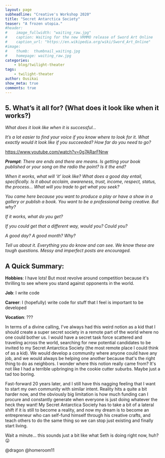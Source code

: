 ```yaml
---
layout: page
subheadline: "Creative's Workshop 2020"
title: "Secret Antarctica Society"
teaser: "A frozen utopia."
#header:
#    image_fullwidth: "waiting_raw.jpg"
#    caption: Waiting for the new VRMMO release of Sword Art Online
#    caption_url: "https://en.wikipedia.org/wiki/Sword_Art_Online"
#image:
#    thumb:  thumbnail_waiting.jpg
#    homepage: waiting_raw.jpg
categories:
    - blog/twilight-theater
tags:
    - twilight-theater
author: Ousikai
show_meta: true
comments: true
---
```

## 5. What’s it all for? (What does it look like when it works?)
*What does it look like when it is successful…*

*It’s a lot easier to find your voice if you know where to look for it.*
*What exactly would it look like if you succeeded? How far do you need to go?*

https://www.youtube.com/watch?v=0g7ARarFNnw

***Prompt***: *There are ends and there are means. Is getting your book published or your song on the radio the point? Is it the end?*

*When it works, what will ‘it’ look like? What does a good day entail, specifically. Is it about acclaim, awareness, trust, income, respect, status, the process… What will you trade to get what you seek?*

*You came here because you want to produce a play or have a show in a gallery or publish a book. You want to be a professional being creative. But why?*

*If it works, what do you get?*

*If you could get that a different way, would you? Could you?*

*A good day?*
*A good month?*
*Why?*

*Tell us about it. Everything you do know and can see. We know these are tough questions. Messy and imperfect posts are encouraged.*

## A Quick Summary:

**Hobbies**: I have lots! But most revolve around competition because it's thrilling to see where you stand against opponents in the world. 

**Job**: I write code

**Career**: I (hopefully) write code for stuff that I feel is important to be developed

**Vocation**: ??? 

In terms of a divine calling, I've always had this weird notion as a kid that I should create a super secret society in a remote part of the world where no one could bother us. I would have a secret task force scattered and traveling across the world, searching for new potential candidates to be invited to my Secret Antarctica Society (the most remote place I could think of as a kid). We would develop a community where anyone could have any job, and we would always be helping one another because that's the right thing to do as neighbors. I wonder where this notion really came from? It's not like I had a terrible upbringing in the cookie cutter suburbs. Maybe just a tad too boring. 

Fast-forward 20 years later, and I still have this nagging feeling that I want to start my own community with similar intent. Reality hits a quite a bit harder now, and the obviously big limitation is how much funding can I procure and constantly generate when everyone is just doing whatever the heck they want! My Secret Antarctica Society has to take a bit of a lateral shift if it is still to become a reality, and now my dream is to become an entrepreneur who can self-fund himself through his creative crafts, and teach others to do the same thing so we can stop just existing and finally start living.

Wait a minute... this sounds just a bit like what Seth is doing right now, huh? :stuck_out_tongue: 

@dragon @homeroom11